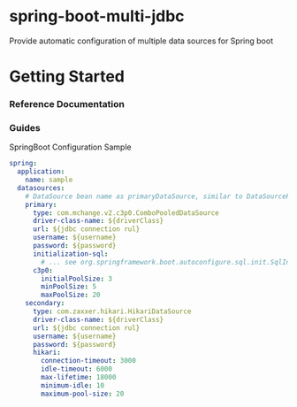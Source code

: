 # spring-boot-multi-jdbc

Provide automatic configuration of multiple data sources for Spring boot

# Getting Started

### Reference Documentation

### Guides

SpringBoot Configuration Sample

```yaml
spring:
  application:
    name: sample
  datasources:
    # DataSource bean name as primaryDataSource, similar to DataSourceProperties, JdbcTemplate and NamedParameterJdbcTemplate.
    primary:
      type: com.mchange.v2.c3p0.ComboPooledDataSource
      driver-class-name: ${driverClass}
      url: ${jdbc connection rul}
      username: ${username}
      password: ${password}
      initialization-sql:
        # ... see org.springframework.boot.autoconfigure.sql.init.SqlInitializationProperties
      c3p0:
        initialPoolSize: 3
        minPoolSize: 5
        maxPoolSize: 20
    secondary:
      type: com.zaxxer.hikari.HikariDataSource
      driver-class-name: ${driverClass}
      url: ${jdbc connection rul}
      username: ${username}
      password: ${password}
      hikari:
        connection-timeout: 3000
        idle-timeout: 6000
        max-lifetime: 18000
        minimum-idle: 10
        maximum-pool-size: 20      
```
